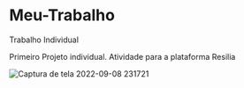 # Meu-Trabalho
Trabalho Individual

Primeiro Projeto individual. Atividade para a plataforma Resilia

![Captura de tela 2022-09-08 231721](https://user-images.githubusercontent.com/112995111/192341032-4aad5528-b86f-4d86-849a-6ea62ec20c27.png)
